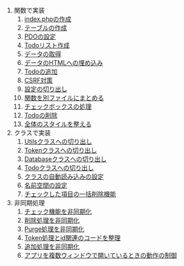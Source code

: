 1. 関数で実装
   1. [index.phpの作成](1/01/)
   2. [テーブルの作成](1/02/)
   3. [PDOの設定](1/03/)
   4. [Todoリスト作成](1/04/)
   5. [データの取得](1/05/)
   6. [データのHTMLへの埋め込み](1/06/)
   7. [Todoの追加](1/07/)
   8. [CSRF対策](1/08/)
   9. [設定の切り出し](1/09/)
   10. [関数を別ファイルにまとめる](1/10/)
   11. [チェックボックスの処理](1/11/)
   12. [Todoの削除](1/12/)
   13. [全体のスタイルを整える](1/13/)
2. クラスで実装
   1. [Utilsクラスへの切り出し](2/1/)
   2. [Tokenクラスへの切り出し](2/2/)
   3. [Databaseクラスへの切り出し](2/3/)
   4. [Todoクラスへの切り出し](2/4/)
   5. [クラスの自動読み込みの設定](2/5/)
   6. [名前空間の設定](2/6/)
   7. [チェックした項目の一括削除機能](2/7/)
3. 非同期処理
   1. [チェック機能を非同期化](3/1/)
   2. [削除処理を非同期化](3/2/)
   3. [Purge処理を非同期化](3/3/)
   4. [Token処理とid関連のコードを整理](3/4/)
   5. [追加処理を非同期化](3/5/)
   6. [アプリを複数ウィンドウで開いているときの動作の制御](3/6/)